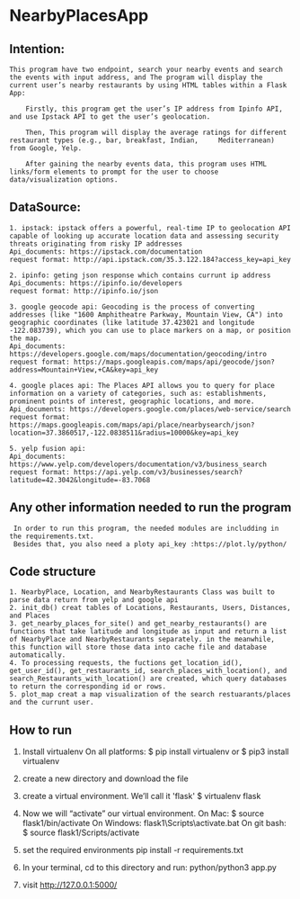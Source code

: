 # NearbyPlacesApp

## Intention:
    This program have two endpoint, search your nearby events and search the events with input address, and The program will display the current user’s nearby restaurants by using HTML tables within a Flask App:
        
        Firstly, this program get the user’s IP address from Ipinfo API, and use Ipstack API to get the user’s geolocation.

        Then, This program will display the average ratings for different restaurant types (e.g., bar, breakfast, Indian,     Mediterranean) from Google, Yelp.
    
        After gaining the nearby events data, this program uses HTML links/form elements to prompt for the user to choose data/visualization options.

## DataSource:
    
    1. ipstack: ipstack offers a powerful, real-time IP to geolocation API capable of looking up accurate location data and assessing security threats originating from risky IP addresses
    Api_documents: https://ipstack.com/documentation
    request format: http://api.ipstack.com/35.3.122.184?access_key=api_key
    
    2. ipinfo: geting json response which contains currunt ip address
    Api_documents: https://ipinfo.io/developers
    request format: http://ipinfo.io/json
     
    3. google geocode api: Geocoding is the process of converting addresses (like "1600 Amphitheatre Parkway, Mountain View, CA") into geographic coordinates (like latitude 37.423021 and longitude -122.083739), which you can use to place markers on a map, or position the map.
    Api_documents: https://developers.google.com/maps/documentation/geocoding/intro
    request format: https://maps.googleapis.com/maps/api/geocode/json?address=Mountain+View,+CA&key=api_key
    
    4. google places api: The Places API allows you to query for place information on a variety of categories, such as: establishments, prominent points of interest, geographic locations, and more.
    Api_documents: https://developers.google.com/places/web-service/search
    request format: https://maps.googleapis.com/maps/api/place/nearbysearch/json?location=37.3860517,-122.0838511&radius=10000&key=api_key
    
    5. yelp fusion api:
    Api_documents: https://www.yelp.com/developers/documentation/v3/business_search
    request format: https://api.yelp.com/v3/businesses/search?latitude=42.3042&longitude=-83.7068
   
 ## Any other information needed to run the program 
     In order to run this program, the needed modules are includding in the requirements.txt. 
     Besides that, you also need a ploty api_key :https://plot.ly/python/
     
 ## Code structure
    1. NearbyPlace, Location, and NearbyRestaurants Class was built to parse data return from yelp and google api
    2. init_db() creat tables of Locations, Restaurants, Users, Distances, and Places
    3. get_nearby_places_for_site() and get_nearby_restaurants() are functions that take latitude and longitude as input and return a list of NearbyPlace and NearbyRestaurants separately. in the meanwhile, this function will store those data into cache file and database automatically.
    4. To processing requests, the fuctions get_location_id(), get_user_id(), get_restaurants_id, search_places_with_location(), and search_Restaurants_with_location() are created, which query databases to return the corresponding id or rows.
    5. plot_map creat a map visualization of the search restuarants/places and the currunt user.
  
  ## How to run
  
1. Install virtualenv 
On all platforms:
    $ pip install virtualenv
or
    $ pip3 install virtualenv
    
2. create a new directory and download the file

3. create a virtual environment. We’ll call it 'flask'
    $ virtualenv flask

4. Now we will “activate” our virtual environment.
On Mac:
    $ source flask1/bin/activate
On Windows:
    flask1\Scripts\activate.bat
On git bash:
    $ source flask1/Scripts/activate

5. set the required environments
    pip install -r requirements.txt
6. In your terminal, cd to this directory and run:
    python/python3 app.py
7. visit http://127.0.0.1:5000/ 



  
  
    
